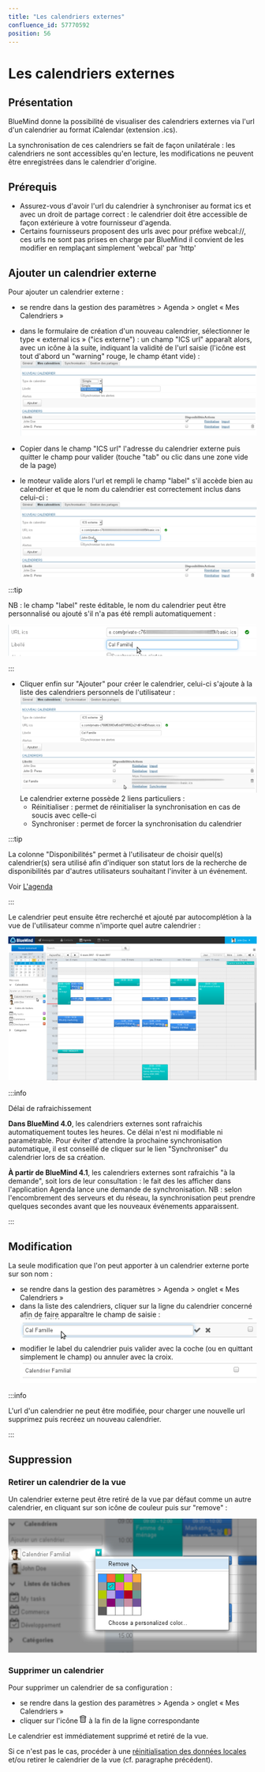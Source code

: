 ```yaml
---
title: "Les calendriers externes"
confluence_id: 57770592
position: 56
---
```

# Les calendriers externes


## Présentation

BlueMind donne la possibilité de visualiser des calendriers externes via l'url d'un calendrier au format iCalendar (extension .ics).

La synchronisation de ces calendriers se fait de façon unilatérale : les calendriers ne sont accessibles qu'en lecture, les modifications ne peuvent être enregistrées dans le calendrier d'origine.


## Prérequis

- Assurez-vous d'avoir l'url du calendrier à synchroniser au format ics et avec un droit de partage correct : le calendrier doit être accessible de façon extérieure à votre fournisseur d'agenda.
- Certains fournisseurs proposent des urls avec pour préfixe webcal://, ces urls ne sont pas prises en charge par BlueMind il convient de les modifier en remplaçant simplement 'webcal' par 'http'


## Ajouter un calendrier externe

Pour ajouter un calendrier externe :

- se rendre dans la gestion des paramètres > Agenda > onglet « Mes Calendriers »
- dans le formulaire de création d'un nouveau calendrier, sélectionner le type « external ics » ("ics externe") : un champ "ICS url" apparaît alors, avec un icône à la suite, indiquant la validité de l'url saisie (l'icône est tout d'abord un "warning" rouge, le champ étant vide) :![](../../../attachments/57770592/57770611.png)


- Copier dans le champ "ICS url" l'adresse du calendrier externe puis quitter le champ pour valider (touche "tab" ou clic dans une zone vide de la page)
- le moteur valide alors l'url et rempli le champ "label" s'il accède bien au calendrier et que le nom du calendrier est correctement inclus dans celui-ci :![](../../../attachments/57770592/57770609.png)


:::tip

NB : le champ "label" reste éditable, le nom du calendrier peut être personnalisé ou ajouté s'il n'a pas été rempli automatiquement :

![](../../../attachments/57770592/57770607.png)

:::

- Cliquer enfin sur "Ajouter" pour créer le calendrier, celui-ci s'ajoute à la liste des calendriers personnels de l'utilisateur :![](../../../attachments/57770592/57770605.png)Le calendrier externe possède 2 liens particuliers :
    - Réinitialiser : permet de réinitialiser la synchronisation en cas de soucis avec celle-ci
    - Synchroniser : permet de forcer la synchronisation du calendrier


:::tip

La colonne "Disponibilités" permet à l'utilisateur de choisir quel(s) calendrier(s) sera utilisé afin d'indiquer son statut lors de la recherche de disponibilités par d'autres utilisateurs souhaitant l'inviter à un événement.

Voir [L'agenda](/Guide_de_l_utilisateur/L_agenda/)

:::

Le calendrier peut ensuite être recherché et ajouté par autocomplétion à la vue de l'utilisateur comme n'importe quel autre calendrier :

![](../../../attachments/57770592/57770599.png)


:::info

Délai de rafraichissement

**Dans BlueMind 4.0**, les calendriers externes sont rafraichis automatiquement toutes les heures. Ce délai n'est ni modifiable ni paramétrable. Pour éviter d'attendre la prochaine synchronisation automatique, il est conseillé de cliquer sur le lien "Synchroniser" du calendrier lors de sa création.

**À partir de BlueMind 4.1**, les calendriers externes sont rafraichis "à la demande", soit lors de leur consultation : le fait des les afficher dans l'application Agenda lance une demande de synchronisation.
NB : selon l'encombrement des serveurs et du réseau, la synchronisation peut prendre quelques secondes avant que les nouveaux événements apparaissent.

:::

## Modification

La seule modification que l'on peut apporter à un calendrier externe porte sur son nom :

- se rendre dans la gestion des paramètres > Agenda > onglet « Mes Calendriers »
- dans la liste des calendriers, cliquer sur la ligne du calendrier concerné afin de faire apparaître le champ de saisie : ![](../../../attachments/57770592/57770603.png)
- modifier le label du calendrier puis valider avec la coche (ou en quittant simplement le champ) ou annuler avec la croix. ![](../../../attachments/57770592/57770601.png)


:::info

L'url d'un calendrier ne peut être modifiée, pour charger une nouvelle url supprimez puis recréez un nouveau calendrier.

:::

## Suppression

### Retirer un calendrier de la vue

Un calendrier externe peut être retiré de la vue par défaut comme un autre calendrier, en cliquant sur son icône de couleur puis sur "remove" :

![](../../../attachments/57770592/57770594.png)

### Supprimer un calendrier

Pour supprimer un calendrier de sa configuration :

- se rendre dans la gestion des paramètres > Agenda > onglet « Mes Calendriers »
- cliquer sur l'icône ![](../../../attachments/57769989/69896481.png) à la fin de la ligne correspondante


Le calendrier est immédiatement supprimé et retiré de la vue.

Si ce n'est pas le cas, procéder à une [réinitialisation des données locales](/Guide_de_l_utilisateur/Paramètres_utilisateur/)   et/ou retirer le calendrier de la vue (cf. paragraphe précédent).


